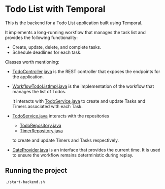 # Todo List with Temporal

This is the backend for a Todo List application built using Temporal.

It implements a long-running workflow that manages the task list and provides the following functionality:
- Create, update, delete, and complete tasks.
- Schedule deadlines for each task.

Classes worth mentioning:
- [TodoController.java](src/main/java/com/antmendoza/temporal/presentation/rest/TodoController.java) is the REST controller that exposes the endpoints for the application.
- [WorkflowTodoListImpl.java](src/main/java/com/antmendoza/temporal/infrastructure/workflow/WorkflowTodoListImpl.java) is the implementation of the workflow that manages the list of Todos. 

    It interacts with [TodoService.java](src/main/java/com/antmendoza/temporal/application/service/TodoService.java) to create and update Tasks and Timers associated with each Task.

- [TodoService.java](src/main/java/com/antmendoza/temporal/application/service/TodoService.java) interacts with the repositories
  - [TodoRepository.java](src/main/java/com/antmendoza/temporal/infrastructure/persistence/TodoRepository.java) 
  - [TimerRepository.java](src/main/java/com/antmendoza/temporal/infrastructure/persistence/TimerRepository.java)

  to create and update Timers and Tasks respectively.
- [DateProvider.java](src/main/java/com/antmendoza/temporal/domain/service/DateProvider.java) is an interface that provides the current time. It is used to ensure the workflow remains deterministic during replay.


## Running the project

``` bash 
./start-backend.sh
```




